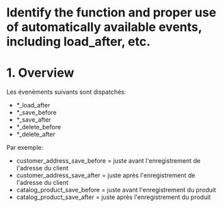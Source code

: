 # Identify the function and proper use of automatically available events, including load_after, etc.

# 1. Overview

Les évenèments suivants sont dispatchés:

- *_load_after
- *_save_before
- *_save_after
- *_delete_before
- *_delete_after

Par exemple:
* customer_address_save_before = juste avant l'enregistrement de l'adresse du client
* customer_address_save_after = juste après l'enregistrement de l'adresse du client
* catalog_product_save_before = juste avant l'enregistrement du produit
* catalog_product_save_after = juste après l'enregistrement du produit
